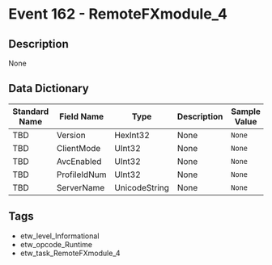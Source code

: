 # Event 162 - RemoteFXmodule_4

## Description
None

## Data Dictionary
|Standard Name|Field Name|Type|Description|Sample Value|
|---|---|---|---|---|
|TBD|Version|HexInt32|None|`None`|
|TBD|ClientMode|UInt32|None|`None`|
|TBD|AvcEnabled|UInt32|None|`None`|
|TBD|ProfileIdNum|UInt32|None|`None`|
|TBD|ServerName|UnicodeString|None|`None`|

## Tags
* etw_level_Informational
* etw_opcode_Runtime
* etw_task_RemoteFXmodule_4